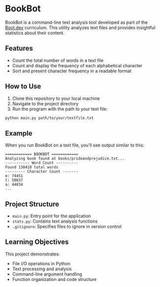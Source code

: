# BookBot

BookBot is a command-line text analysis tool developed as part of the [Boot.dev](https://www.boot.dev) curriculum. This utility analyzes text files and provides insightful statistics about their content.

## Features

- Count the total number of words in a text file
- Count and display the frequency of each alphabetical character
- Sort and present character frequency in a readable format

## How to Use

1. Clone this repository to your local machine
2. Navigate to the project directory
3. Run the program with the path to your text file:

```bash
python main.py path/to/your/textfile.txt
```

## Example

When you run BookBot on a text file, you'll see output similar to this:
```
============ BOOKBOT ============
Analyzing book found at books/prideandprejudice.txt...
----------- Word Count ----------
Found 130410 total words
--------- Character Count -------
e: 74451
t: 50837
a: 44834
...
```

## Project Structure

- `main.py`: Entry point for the application
- `stats.py`: Contains text analysis functions
- `.gitignore`: Specifies files to ignore in version control

## Learning Objectives

This project demonstrates:
- File I/O operations in Python
- Text processing and analysis
- Command-line argument handling
- Function organization and code structure